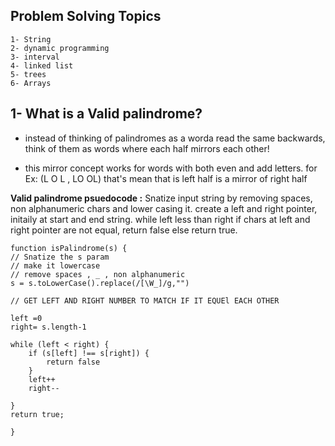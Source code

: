 ## **Problem Solving Topics**

    1- String
    2- dynamic programming
    3- interval
    4- linked list
    5- trees
    6- Arrays

## 1- What is a Valid palindrome?

- instead of thinking of palindromes as a worda read the same backwards, think of them as words where each half mirrors each other!

- this mirror concept works for words with both even and add letters.
  for Ex: (L O L , LO OL) that's mean that is left half is a mirror of right half

**Valid palindrome psuedocode :**
Snatize input string by removing spaces, non alphanumeric chars and lower casing it.
create a left and right pointer, initaily at start and end string.
while left less than right if chars at left and right pointer are not equal, return false else return true.

    function isPalindrome(s) {
    // Snatize the s param
    // make it lowercase
    // remove spaces , _ , non alphanumeric
    s = s.toLowerCase().replace(/[\W_]/g,"")

    // GET LEFT AND RIGHT NUMBER TO MATCH IF IT EQUEl EACH OTHER

    left =0
    right= s.length-1

    while (left < right) {
        if (s[left] !== s[right]) {
            return false
        }
        left++
        right--

    }
    return true;

    }
